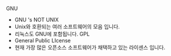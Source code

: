 GNU
- GNU 's NOT UNIX
- Unix와 호환되는 여러 소프트웨어의 모음 입니다.
- 리눅스도 GNU에 포함됩니다.
GPL
- General Public LIcense
- 현재 가장 많은 오픈소스 소프트웨어가 채택하고 있는 라이센스 입니다.
